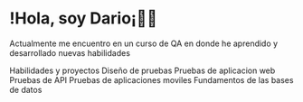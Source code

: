 # !Hola, soy Dario¡✌🏻

 Actualmente me encuentro en un curso de QA en donde he aprendido y desarrollado nuevas habilidades
<summary>Habilidades y proyectos
Diseño de pruebas
Pruebas de aplicacion web
Pruebas de API
Pruebas de aplicaciones moviles
Fundamentos de las bases de datos</summary>

